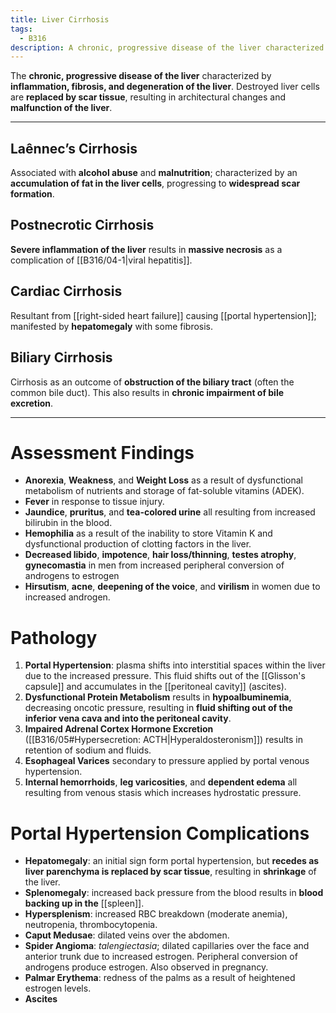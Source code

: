 ```yaml
---
title: Liver Cirrhosis
tags:
  - B316
description: A chronic, progressive disease of the liver characterized  by inflammation, fibrosis, and degeneration of the liver parenchymal cells.
---
```

The **chronic, progressive disease of the liver** characterized by **inflammation, fibrosis, and degeneration of the liver**. Destroyed liver cells are **replaced by scar tissue**, resulting in architectural changes and **malfunction of the liver**.
___
## Laênnec’s Cirrhosis
Associated with **alcohol abuse** and **malnutrition**; characterized by an **accumulation of fat in the liver cells**, progressing to **widespread scar formation**.
## Postnecrotic Cirrhosis
**Severe inflammation of the liver** results in **massive necrosis** as a complication of [[B316/04-1|viral hepatitis]].
## Cardiac Cirrhosis
Resultant from [[right-sided heart failure]] causing [[portal hypertension]]; manifested by **hepatomegaly** with some fibrosis.
## Biliary Cirrhosis
Cirrhosis as an outcome of **obstruction of the biliary tract** (often the common bile duct). This also results in **chronic impairment of bile excretion**.
___
# Assessment Findings
- **Anorexia**, **Weakness**, and **Weight Loss** as a result of dysfunctional metabolism of nutrients and storage of fat-soluble vitamins (ADEK).
- **Fever** in response to tissue injury.
- **Jaundice**, **pruritus**, and **tea-colored urine** all resulting from increased bilirubin in the blood.
- **Hemophilia** as a result of the inability to store Vitamin K and dysfunctional production of clotting factors in the liver.
- **Decreased libido**, **impotence**, **hair loss/thinning**, **testes atrophy**, **gynecomastia** in men from increased peripheral conversion of androgens to estrogen
- **Hirsutism**, **acne**, **deepening of the voice**, and **virilism** in women due to increased androgen.
# Pathology
1. **Portal Hypertension**: plasma shifts into interstitial spaces within the liver due to the increased pressure. This fluid shifts out of the [[Glisson's capsule]] and accumulates in the [[peritoneal cavity]] (ascites).
2. **Dysfunctional Protein Metabolism** results in **hypoalbuminemia**, decreasing oncotic pressure, resulting in **fluid shifting out of the inferior vena cava and into the peritoneal cavity**.
3. **Impaired Adrenal Cortex Hormone Excretion** ([[B316/05#Hypersecretion: ACTH|Hyperaldosteronism]]) results in retention of sodium and fluids.
4. **Esophageal Varices** secondary to pressure applied by portal venous hypertension.
5. **Internal hemorrhoids**, **leg varicosities**, and **dependent edema** all resulting from venous stasis which increases hydrostatic pressure.
# Portal Hypertension Complications
- **Hepatomegaly**: an initial sign form portal hypertension, but **recedes as liver parenchyma is replaced by scar tissue**, resulting in **shrinkage** of the liver.
- **Splenomegaly**: increased back pressure from the blood results in **blood backing up in the** [[spleen]].
- **Hypersplenism**: increased RBC breakdown (moderate anemia), neutropenia, thrombocytopenia.
- **Caput Medusae**: dilated veins over the abdomen.
- **Spider Angioma**: *talengiectasia*; dilated capillaries over the face and anterior trunk due to increased estrogen. Peripheral conversion of androgens produce estrogen. Also observed in pregnancy.
- **Palmar Erythema**: redness of the palms as a result of heightened estrogen levels.
- **Ascites**